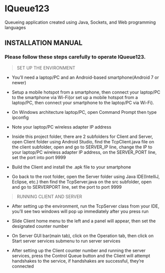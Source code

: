 # IQueue123
Queueing application created using Java, Sockets, and Web programming languages

## INSTALLATION MANUAL
### Please follow these steps carefully to operate IQueue123.


> SET UP THE ENVIRONMENT
- You’ll need a laptop/PC and an Android-based 
smartphone(Android 7 or newer)

- Setup a mobile hotspot from a smartphone, then connect your 
laptop/PC to the smartphone via Wi-Fi(or set up a mobile hotspot 
from a laptop/PC, then connect your smartphone to the laptop/PC
via Wi-Fi).

- On Windows architecture laptop/PC, open Command Prompt then 
type ipconfig

- Note your laptop/PC wireless adapter IP address

- Inside this project folder, there are 2 subfolders for Client and 
Server, open Client folder using Android Studio, find the
TcpClient.java file on the client subfolder, open and go to 
SERVER_IP line, change the IP to your laptop/PC wireless adapter 
IP address, on the SERVER_PORT line, set the port into port 9999

- Build the Client and install the .apk file to your smartphone

- Go back to the root folder, open the Server folder using Java 
IDE(IntelliJ, Eclipse, etc.) then find the TcpServer.java on the src 
subfolder, open and go to SERVERPORT line, set the port to port 
9999


> RUNNING CLIENT AND SERVER
- After setting up the environment, run the TcpServer class from your IDE, you’ll see two windows will 
pop up immediately after you press run

- Slide Client home menu to the left and a panel will appear, then set the designated counter number

- On Server GUI bar(main tab), click on the Operation tab, then click on Start server services
submenu to run server services

- After setting up the Client counter number and running the server services, press the Control Queue 
button and the Client will attempt handshakes to the service, if handshakes are successful, they’re 
connected

